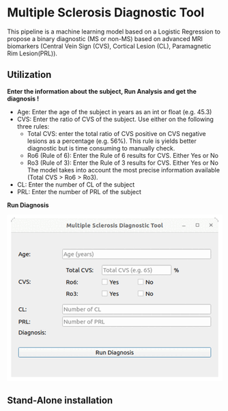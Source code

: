 # Multiple Sclerosis Diagnostic Tool 
This pipeline is a machine learning model based on a Logistic Regression to propose a binary diagnostic (MS or non-MS) based on advanced MRI biomarkers (Central Vein Sign (CVS), Cortical Lesion (CL), Paramagnetic Rim Lesion(PRL)). 

## Utilization
**Enter the information about the subject, Run Analysis and get the diagnosis !**

* Age: Enter the age of the subject in years as an int or float (e.g. 45.3)
* CVS: Enter the ratio of CVS of the subject. Use either on the following three rules:
  * Total CVS: enter the total ratio of CVS positive on CVS negative lesions as a percentage (e.g. 56%). This rule is yields better diagnostic but is time consuming to manually check.
  * Ro6 (Rule of 6): Enter the Rule of 6 results for CVS. Either Yes or No
  * Ro3 (Rule of 3): Enter the Rule of 3 results for CVS. Either Yes or No
  The model takes into account the most precise information available (Total CVS > Ro6 > Ro3).
* CL: Enter the number of CL of the subject
* PRL: Enter the number of PRL of the subject

**Run Diagnosis**

![MS Diagnostic Tool](/Readme_pictures/MSDT_window.gif)

## Stand-Alone installation


